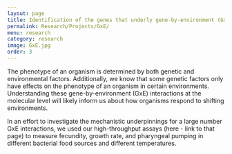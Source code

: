 ```yaml
---
layout: page
title: Identification of the genes that underly gene-by-environment (GxE) interactions
permalink: Research/Projects/GxE/
menu: research
category: research
image: GxE.jpg
order: 3
---
```


The phenotype of an organism is determined by both genetic and environmental factors. Additionally, we know that some genetic factors only have effects on the phenotype of an organism in certain environments. Understanding these gene-by-environment (GxE) interactions at the molecular level will likely inform us about how organisms respond to shifting environments.

In an effort to investigate the mechanistic underpinnings for a large number GxE interactions, we used our high-throughput assays (here - link to that page) to measure fecundity, growth rate, and pharyngeal pumping in different bacterial food sources and different temperatures. 


